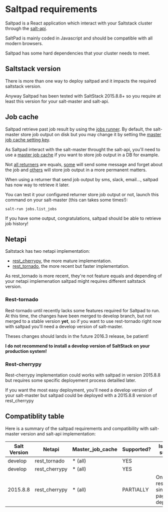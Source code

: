 # Saltpad requirements

Saltpad is a React application which interact with your Saltstack cluster through the [salt-api](https://docs.saltstack.com/en/latest/topics/netapi/).

SaltPad is mainly coded in Javascript and should be compatible with all modern browsers.

Saltpad has some hard dependencies that your cluster needs to meet.

## Saltstack version

There is more than one way to deploy saltpad and it impacts the required saltstack version.

Anyway Saltpad has been tested with SaltStack 2015.8.8+ so you require at least this version for your salt-master and salt-api.

## Job cache

Saltpad retrieve past job result by using the [jobs runner](https://docs.saltstack.com/en/latest/ref/runners/all/salt.runners.jobs.html). By default, the salt-master store job output on disk but you may change it by setting the [master job cache setting key](https://docs.saltstack.com/en/latest/topics/jobs/job_cache.html).

As Saltpad interact with the salt-master throught the salt-api, you'll need to use a [master job cache](https://docs.saltstack.com/en/latest/topics/jobs/external_cache.html#master-job-cache-master-side-returner) if you want to store job output in a DB for example.

Not [all returners](https://docs.saltstack.com/en/latest/ref/returners/all/index.html#all-salt-returners) are equals, [some](https://docs.saltstack.com/en/latest/ref/returners/all/salt.returners.smtp_return.html#module-salt.returners.smtp_return) will send some message and forget about the job and [others](https://docs.saltstack.com/en/latest/ref/returners/all/salt.returners.postgres_local_cache.html#module-salt.returners.postgres_local_cache) will store job output in a more permanent matters.

When using a returner that send job output by sms, slack, email..., saltpad has now way to retrieve it later.

You can test it your configured returner store job output or not, launch this command on your salt-master (this can takes some times!):

```
salt-run jobs.list_jobs
```

If you have some output, congratulations, saltpad should be able to retrieve job history!

## Netapi

Saltstack has two netapi implementation:

 - [rest_cherrypy](https://docs.saltstack.com/en/latest/ref/netapi/all/salt.netapi.rest_cherrypy.html), the more mature implementation.
 - [rest_tornado](https://docs.saltstack.com/en/latest/ref/netapi/all/salt.netapi.rest_tornado.html), the more recent but faster implementation.
 
As rest_tornado is more recent, they're not feature equals and depending of your netapi implemenation saltpad might requires different saltstack version.

### Rest-tornado

Rest-tornado until recently lacks some features required for Saltpad to run. At this time, the changes have been merged to develop branch, but not merged to a stable version __yet__, so if you want to use rest-tornado right now with saltpad you'll need a develop version of salt-master.

Theses changes should lands in the future 2016.3 release, be patient!

__I do not recommend to install a develop version of SaltStack on your production system!__

### Rest-cherrypy

Rest-cherrypy implementation could works with saltpad in version 2015.8.8 but requires some specific deployement process detailled later.

If you want the most easy deployment, you'll need a develop version of your salt-master but saltpad could be deployed with a 2015.8.8 version of rest_cherrypy

## Compatiblity table

Here is a summary of the saltpad requirements and compatibility with salt-master version and salt-api implementation:


| Salt Version  | Netapi            | Master_job_cache  | Supported?    | Issue if not supported                                |
|-------------- |---------------    |------------------ |------------   |---------------------------------------------------    |
| develop       | rest_tornado      | * (all)           | YES           |                                                       |
| develop       | rest_cherrypy     | * (all)           | YES           |                                                       |
| 2015.8.8      | rest_cherrypy     | * (all)           | PARTIALLY     | Only via rest_cherrypy single-app page deployment     |
